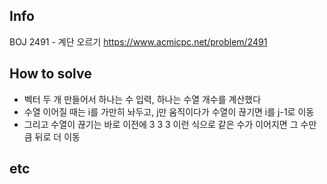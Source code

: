 ## Info
BOJ 2491 - 계단 오르기 https://www.acmicpc.net/problem/2491

## How to solve
* 벡터 두 개 만들어서 하나는 수 입력, 하나는 수열 개수를 계산했다
* 수열 이어질 때는 i를 가만히 놔두고, j만 움직이다가 수열이 끊기면 i를 j-1로 이동
* 그리고 수열이 끊기는 바로 이전에 3 3 3 이런 식으로 같은 수가 이어지면 그 수만큼 뒤로 더 이동

## etc